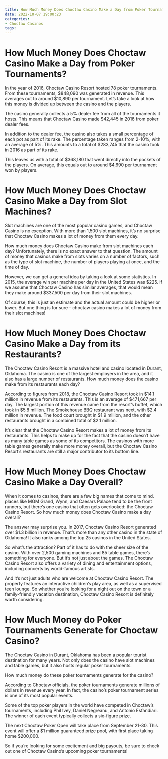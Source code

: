 ```yaml
---
title: How Much Money Does Choctaw Casino Make a Day from Poker Tournaments 
date: 2022-10-07 19:00:23
categories:
- Choctaw Casinos
tags:
---
```



#  How Much Money Does Choctaw Casino Make a Day from Poker Tournaments? 

In the year of 2016, Choctaw Casino Resort hosted 78 poker tournaments. From these tournaments, $848,090 was generated in revenue. This averages out to around $10,890 per tournament. Let’s take a look at how this money is divided up between the casino and the players.

The casino generally collects a 5% dealer fee from all of the tournaments it hosts. This means that Choctaw Casino made $42,445 in 2016 from poker dealer fees.

In addition to the dealer fee, the casino also takes a small percentage of each pot as part of its rake. The percentage taken ranges from 2-10%, with an average of 5%. This amounts to a total of $283,745 that the casino took in 2016 as part of its rake.

This leaves us with a total of $368,180 that went directly into the pockets of the players. On average, this equals out to around $4,690 per tournament won by players.

#  How Much Money Does Choctaw Casino Make a Day from Slot Machines? 

Slot machines are one of the most popular casino games, and Choctaw Casino is no exception. With more than 1,500 slot machines, it’s no surprise that Choctaw Casino makes a lot of money from them every day.

How much money does Choctaw Casino make from slot machines each day? Unfortunately, there is no exact answer to that question. The amount of money that casinos make from slots varies on a number of factors, such as the type of slot machine, the number of players playing at once, and the time of day. 

However, we can get a general idea by taking a look at some statistics. In 2015, the average win per machine per day in the United States was $225. If we assume that Choctaw Casino has similar averages, that would mean they make around $337,500 per day from their slot machines. 

Of course, this is just an estimate and the actual amount could be higher or lower. But one thing is for sure – choctaw casino makes a lot of money from their slot machines!

#  How Much Money Does Choctaw Casino Make a Day from its Restaurants? 

The Choctaw Casino Resort is a massive hotel and casino located in Durant, Oklahoma. The casino is one of the largest employers in the area, and it also has a large number of restaurants. How much money does the casino make from its restaurants each day?

According to figures from 2018, the Choctaw Casino Resort took in $14.1 million in revenue from its restaurants. This is an average of $471,667 per day. The largest portion of this revenue came from the resort’s buffet, which took in $5.8 million. The Smokehouse BBQ restaurant was next, with $2.4 million in revenue. The food court brought in $1.9 million, and the other restaurants brought in a combined total of $2.1 million.

It’s clear that the Choctaw Casino Resort makes a lot of money from its restaurants. This helps to make up for the fact that the casino doesn’t have as many table games as some of its competitors. The casinos with more table games generally make more money overall, but the Choctaw Casino Resort’s restaurants are still a major contributor to its bottom line.

#  How Much Money Does Choctaw Casino Make a Day Overall? 

When it comes to casinos, there are a few big names that come to mind. places like MGM Grand, Wynn, and Caesars Palace tend to be the front runners, but there’s one casino that often gets overlooked: the Choctaw Casino Resort. So how much money does Choctaw Casino make a day overall?

The answer may surprise you. In 2017, Choctaw Casino Resort generated over $1.3 billion in revenue. That’s more than any other casino in the state of Oklahoma! It also ranks among the top 25 casinos in the United States.

So what’s the attraction? Part of it has to do with the sheer size of the casino. With over 2,500 gaming machines and 85 table games, there’s something for everyone. But it’s not just about the games. The Choctaw Casino Resort also offers a variety of dining and entertainment options, including concerts by world-famous artists.

And it’s not just adults who are welcome at Choctaw Casino Resort. The property features an interactive children’s play area, as well as a supervised teen lounge. So whether you’re looking for a night out on the town or a family-friendly vacation destination, Choctaw Casino Resort is definitely worth considering.

#  How Much Money do Poker Tournaments Generate for Choctaw Casino?

The Choctaw Casino in Durant, Oklahoma has been a popular tourist destination for many years. Not only does the casino have slot machines and table games, but it also hosts regular poker tournaments.

How much money do these poker tournaments generate for the casino?

According to Choctaw officials, the poker tournaments generate millions of dollars in revenue every year. In fact, the casino’s poker tournament series is one of its most popular events.

Some of the top poker players in the world have competed in Choctaw’s tournaments, including Phil Ivey, Daniel Negreanu, and Antonio Esfandiari. The winner of each event typically collects a six-figure prize.

The next Choctaw Poker Open will take place from September 21-30. This event will offer a $1 million guaranteed prize pool, with first place taking home $200,000.

So if you’re looking for some excitement and big payouts, be sure to check out one of Choctaw Casino’s upcoming poker tournaments!